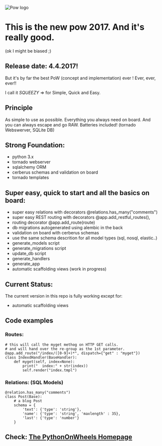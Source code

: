 
![Pow logo](http://www.pythononwheels.org/static/images/pow_logo_300.png)


# This is the new pow 2017. And it's really good. 
(ok I might be biased ;)

## Release date: 4.4.2017!

But it's by far the best PoW (concept and implementation) ever !
Ever, ever, ever!!

I call it *SQUEEZY* => for Simple, Quick and Easy.

## Principle
As simple to use as possible. Everything you always need on board. And you can always escape and go RAW.
Batteries included! (tornado Webswerver, SQLite DB)

## Strong Foundation:
* python 3.x
* tornado webserver
* sqlalchemy ORM
* cerberus schemas and validation on board
* tornado templates

## Super easy, quick to start and all the basics on board:
* super easy relations with decorators @relations.has_many("comments")
* super easy REST routing with decorators @app.add\_restful\_routes(), 
* routing decorator @app.add_route(route)
* db migrations autogenerated using alembic in the back 
* validation on board with cerberus schemas
* use the same schema descrition for all model types (sql, nosql, elastic..)
* generate_models script
* generate_migrations script 
* update_db script
* generate_handlers 
* generate_app
* automatic scaffolding views (work in progress)

## Current Status:
The current <master> version in this repo is fully working except for:
* automatic scaffolding views



## Code examples

### Routes:

    # this will call the myget methog on HTTP GET calls.
    # and will hand over the re-group as the 1st parameter.
    @app.add_route("/index/([0-9]+)*", dispatch={"get" : "myget"})
    class IndexdHandler(BaseHandler):
        def myget(self, index=None):
            print("  index:" + str(index))
            self.render("index.tmpl")

### Relations: (SQL Models)

    @relation.has_many("comments")
    class Post(Base):
        # a blog Post
        schema = {
            'text': {'type': 'string'},
            'name': {'type': 'string', 'maxlength' : 35},
            'last': {'type': 'number'}
        }


## Check: [The PythonOnWheels Homepage](https://www.pythononwheels.org)


    